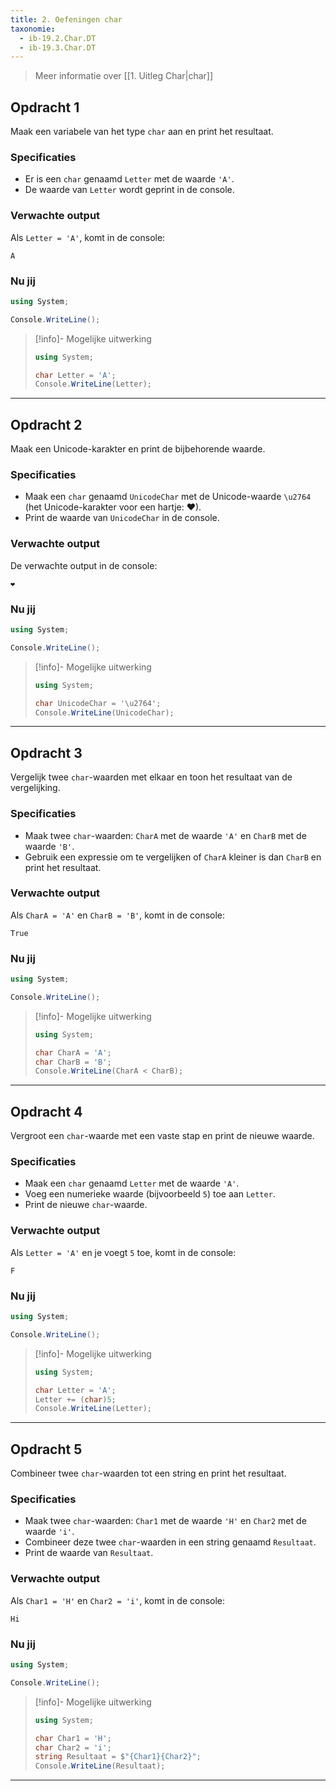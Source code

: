 ```yaml
---
title: 2. Oefeningen char
taxonomie:
  - ib-19.2.Char.DT
  - ib-19.3.Char.DT
---
```


> Meer informatie over [[1. Uitleg Char|char]]

## Opdracht 1

Maak een variabele van het type `char` aan en print het resultaat.

### Specificaties

- Er is een `char` genaamd `Letter` met de waarde `'A'`.
- De waarde van `Letter` wordt geprint in de console.

### Verwachte output

Als `Letter = 'A'`, komt in de console:

```
A
```

### Nu jij

```csharp runner
using System;

Console.WriteLine();
```

> [!info]- Mogelijke uitwerking
> 
> ```csharp
> using System;
> 
> char Letter = 'A';  
> Console.WriteLine(Letter);  
> ```

---

## Opdracht 2

Maak een Unicode-karakter en print de bijbehorende waarde.

### Specificaties

- Maak een `char` genaamd `UnicodeChar` met de Unicode-waarde `\u2764` (het Unicode-karakter voor een hartje: ❤).
- Print de waarde van `UnicodeChar` in de console.

### Verwachte output

De verwachte output in de console:

```
❤
```

### Nu jij

```csharp runner
using System;

Console.WriteLine();
```

> [!info]- Mogelijke uitwerking
> 
> ```csharp
> using System;
> 
> char UnicodeChar = '\u2764';  
> Console.WriteLine(UnicodeChar);  
> ```

---

## Opdracht 3

Vergelijk twee `char`-waarden met elkaar en toon het resultaat van de vergelijking.

### Specificaties

- Maak twee `char`-waarden: `CharA` met de waarde `'A'` en `CharB` met de waarde `'B'`.
- Gebruik een expressie om te vergelijken of `CharA` kleiner is dan `CharB` en print het resultaat.

### Verwachte output

Als `CharA = 'A'` en `CharB = 'B'`, komt in de console:

```
True
```

### Nu jij

```csharp runner
using System;

Console.WriteLine();
```

> [!info]- Mogelijke uitwerking
> 
> ```csharp
> using System;
> 
> char CharA = 'A';  
> char CharB = 'B';  
> Console.WriteLine(CharA < CharB);  
> ```

---

## Opdracht 4

Vergroot een `char`-waarde met een vaste stap en print de nieuwe waarde.

### Specificaties

- Maak een `char` genaamd `Letter` met de waarde `'A'`.
- Voeg een numerieke waarde (bijvoorbeeld `5`) toe aan `Letter`.
- Print de nieuwe `char`-waarde.

### Verwachte output

Als `Letter = 'A'` en je voegt `5` toe, komt in de console:

```
F
```

### Nu jij

```csharp runner
using System;

Console.WriteLine();
```

> [!info]- Mogelijke uitwerking
> 
> ```csharp
> using System;
> 
> char Letter = 'A';  
> Letter += (char)5;  
> Console.WriteLine(Letter);  
> ```

---

## Opdracht 5

Combineer twee `char`-waarden tot een string en print het resultaat.

### Specificaties

- Maak twee `char`-waarden: `Char1` met de waarde `'H'` en `Char2` met de waarde `'i'`.
- Combineer deze twee `char`-waarden in een string genaamd `Resultaat`.
- Print de waarde van `Resultaat`.

### Verwachte output

Als `Char1 = 'H'` en `Char2 = 'i'`, komt in de console:

```
Hi
```

### Nu jij

```csharp runner
using System;

Console.WriteLine();
```

> [!info]- Mogelijke uitwerking
> 
> ```csharp
> using System;
> 
> char Char1 = 'H';  
> char Char2 = 'i';  
> string Resultaat = $"{Char1}{Char2}";  
> Console.WriteLine(Resultaat);  
> ```

---

